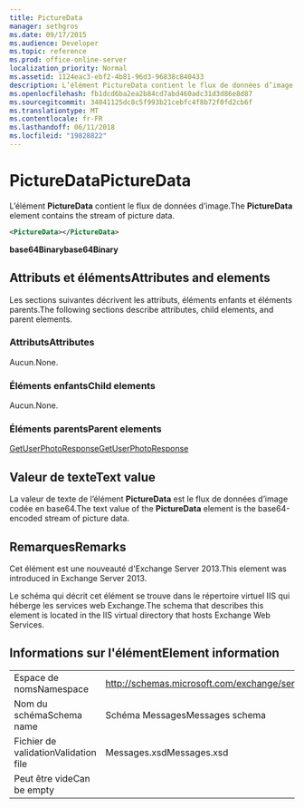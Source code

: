 ```yaml
---
title: PictureData
manager: sethgros
ms.date: 09/17/2015
ms.audience: Developer
ms.topic: reference
ms.prod: office-online-server
localization_priority: Normal
ms.assetid: 1124eac3-ebf2-4b81-96d3-96838c840433
description: L’élément PictureData contient le flux de données d’image.
ms.openlocfilehash: fb1dcd6ba2ea2b84cd7abd460adc31d3d86e8d87
ms.sourcegitcommit: 34041125dc8c5f993b21cebfc4f8b72f0fd2cb6f
ms.translationtype: MT
ms.contentlocale: fr-FR
ms.lasthandoff: 06/11/2018
ms.locfileid: "19828822"
---
```

# <a name="picturedata"></a><span data-ttu-id="d0e8e-103">PictureData</span><span class="sxs-lookup"><span data-stu-id="d0e8e-103">PictureData</span></span>

<span data-ttu-id="d0e8e-104">L’élément **PictureData** contient le flux de données d’image.</span><span class="sxs-lookup"><span data-stu-id="d0e8e-104">The **PictureData** element contains the stream of picture data.</span></span> 
  
```XML
<PictureData></PictureData>
```

 <span data-ttu-id="d0e8e-105">**base64Binary**</span><span class="sxs-lookup"><span data-stu-id="d0e8e-105">**base64Binary**</span></span>
## <a name="attributes-and-elements"></a><span data-ttu-id="d0e8e-106">Attributs et éléments</span><span class="sxs-lookup"><span data-stu-id="d0e8e-106">Attributes and elements</span></span>

<span data-ttu-id="d0e8e-107">Les sections suivantes décrivent les attributs, éléments enfants et éléments parents.</span><span class="sxs-lookup"><span data-stu-id="d0e8e-107">The following sections describe attributes, child elements, and parent elements.</span></span>
  
### <a name="attributes"></a><span data-ttu-id="d0e8e-108">Attributs</span><span class="sxs-lookup"><span data-stu-id="d0e8e-108">Attributes</span></span>

<span data-ttu-id="d0e8e-109">Aucun.</span><span class="sxs-lookup"><span data-stu-id="d0e8e-109">None.</span></span>
  
### <a name="child-elements"></a><span data-ttu-id="d0e8e-110">Éléments enfants</span><span class="sxs-lookup"><span data-stu-id="d0e8e-110">Child elements</span></span>

<span data-ttu-id="d0e8e-111">Aucun.</span><span class="sxs-lookup"><span data-stu-id="d0e8e-111">None.</span></span>
  
### <a name="parent-elements"></a><span data-ttu-id="d0e8e-112">Éléments parents</span><span class="sxs-lookup"><span data-stu-id="d0e8e-112">Parent elements</span></span>

[<span data-ttu-id="d0e8e-113">GetUserPhotoResponse</span><span class="sxs-lookup"><span data-stu-id="d0e8e-113">GetUserPhotoResponse</span></span>](getuserphotoresponse.md)
  
## <a name="text-value"></a><span data-ttu-id="d0e8e-114">Valeur de texte</span><span class="sxs-lookup"><span data-stu-id="d0e8e-114">Text value</span></span>

<span data-ttu-id="d0e8e-115">La valeur de texte de l’élément **PictureData** est le flux de données d’image codée en base64.</span><span class="sxs-lookup"><span data-stu-id="d0e8e-115">The text value of the **PictureData** element is the base64-encoded stream of picture data.</span></span> 
  
## <a name="remarks"></a><span data-ttu-id="d0e8e-116">Remarques</span><span class="sxs-lookup"><span data-stu-id="d0e8e-116">Remarks</span></span>

<span data-ttu-id="d0e8e-117">Cet élément est une nouveauté d'Exchange Server 2013.</span><span class="sxs-lookup"><span data-stu-id="d0e8e-117">This element was introduced in Exchange Server 2013.</span></span>
  
<span data-ttu-id="d0e8e-118">Le schéma qui décrit cet élément se trouve dans le répertoire virtuel IIS qui héberge les services web Exchange.</span><span class="sxs-lookup"><span data-stu-id="d0e8e-118">The schema that describes this element is located in the IIS virtual directory that hosts Exchange Web Services.</span></span>
  
## <a name="element-information"></a><span data-ttu-id="d0e8e-119">Informations sur l'élément</span><span class="sxs-lookup"><span data-stu-id="d0e8e-119">Element information</span></span>

|||
|:-----|:-----|
|<span data-ttu-id="d0e8e-120">Espace de noms</span><span class="sxs-lookup"><span data-stu-id="d0e8e-120">Namespace</span></span>  <br/> |http://schemas.microsoft.com/exchange/services/2006/messages  <br/> |
|<span data-ttu-id="d0e8e-121">Nom du schéma</span><span class="sxs-lookup"><span data-stu-id="d0e8e-121">Schema name</span></span>  <br/> |<span data-ttu-id="d0e8e-122">Schéma Messages</span><span class="sxs-lookup"><span data-stu-id="d0e8e-122">Messages schema</span></span>  <br/> |
|<span data-ttu-id="d0e8e-123">Fichier de validation</span><span class="sxs-lookup"><span data-stu-id="d0e8e-123">Validation file</span></span>  <br/> |<span data-ttu-id="d0e8e-124">Messages.xsd</span><span class="sxs-lookup"><span data-stu-id="d0e8e-124">Messages.xsd</span></span>  <br/> |
|<span data-ttu-id="d0e8e-125">Peut être vide</span><span class="sxs-lookup"><span data-stu-id="d0e8e-125">Can be empty</span></span>  <br/> ||
   

